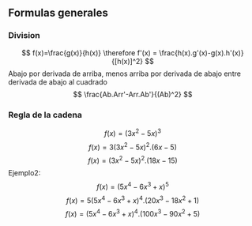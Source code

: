 ## Formulas generales
### Division
$$ f(x)=\frac{g(x)}{h(x)} \therefore f'(x) = \frac{h(x).g'(x)-g(x).h'(x)}{[h(x)]^2} $$
Abajo por derivada de arriba, menos arriba por derivada de abajo entre derivada de abajo al cuadrado
$$ \frac{Ab.Arr'-Arr.Ab'}{(Ab)^2} $$
### Regla de la cadena
$$ f(x) = (3x^2 - 5x)^3 $$
$$ f(x) = 3(3x^2 - 5x)^2 . (6x -5) $$
$$ f(x) = (3x^2 - 5x)^2 . (18x -15) $$
Ejemplo2:
$$ f(x) = (5x^4 -6x^3 +x)^5 $$
$$ f(x) = 5(5x^4 -6x^3 +x)^4 . (20x^3-18x^2 +1) $$
$$ f(x) = (5x^4 -6x^3 +x)^4 . (100x^3-90x^2 +5) $$
